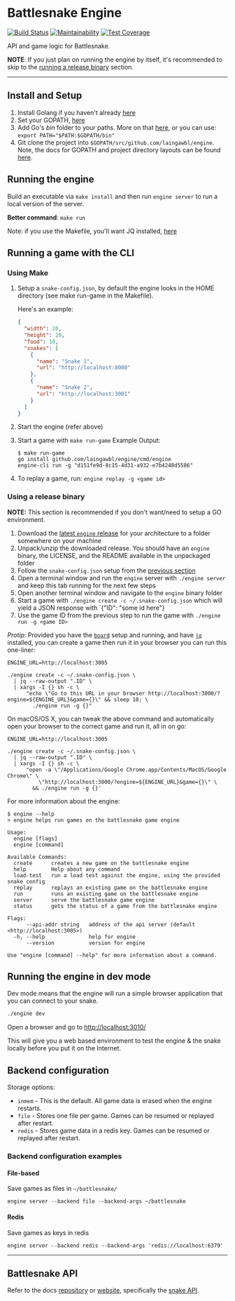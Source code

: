 # Battlesnake Engine

[![Build Status](https://travis-ci.com/battlesnakeio/engine.svg?branch=master)](https://travis-ci.com/battlesnakeio/engine)
[![Maintainability](https://api.codeclimate.com/v1/badges/66e1d3494b5af60ceee5/maintainability)](https://codeclimate.com/github/battlesnakeio/engine/maintainability)
[![Test Coverage](https://api.codeclimate.com/v1/badges/66e1d3494b5af60ceee5/test_coverage)](https://codeclimate.com/github/battlesnakeio/engine/test_coverage)

API and game logic for Battlesnake.

**NOTE**: If you just plan on running the engine by itself, it's recommended to
skip to the [running a release binary](#using-a-release-binary) section.

---

## Install and Setup

1. Install Golang if you haven't already [here](https://golang.org/doc/install)
2. Set your GOPATH, [here](https://github.com/golang/go/wiki/SettingGOPATH)
3. Add Go's _bin_ folder to your paths. More on that
   [here](https://golang.org/doc/code.html#GOPATH), or you can use:
   `export PATH="$PATH:$GOPATH/bin"`
4. Git clone the project into `$GOPATH/src/github.com/laingawbl/engine`. Note,
   the docs for GOPATH and project directory layouts can be found
   [here](https://github.com/golang/go/wiki/SettingGOPATH).

## Running the engine

Build an executable via `make install` and then run `engine server` to run a
local version of the server.

**Better command**: `make run`

Note: if you use the Makefile, you'll want JQ installed,
[here](https://stedolan.github.io/jq/download/)

## Running a game with the CLI

### Using Make

1. Setup a `snake-config.json`, by default the engine looks in the HOME
   directory (see make run-game in the Makefile).

   Here's an example:

   ```json
   {
     "width": 20,
     "height": 20,
     "food": 10,
     "snakes": [
       {
         "name": "Snake 1",
         "url": "http://localhost:8080"
       },
       {
         "name": "Snake 2",
         "url": "http://localhost:3001"
       }
     ]
   }
   ```

2. Start the engine (refer above)
3. Start a game with `make run-game` Example Output:
   ```shell
   $ make run-game
   go install github.com/laingawbl/engine/cmd/engine
   engine-cli run -g "d151fe9d-8c15-4d31-a932-e7b4248d5586"
   ```
4. To replay a game, run: `engine replay -g <game id>`

### Using a release binary

**NOTE:** This section is recommended if you don't want/need to setup a GO
environment.

1. Download the
   [latest `engine` release](https://github.com/laingawbl/engine/releases/latest)
   for your architecture to a folder somewhere on your machine
2. Unpack/unzip the downloaded release. You should have an `engine` binary, the
   LICENSE, and the README available in the unpackaged folder
3. Follow the `snake-config.json` setup from the [previous section](#using-make)
4. Open a terminal window and run the `engine` server with `./engine server` and
   keep this tab running for the next few steps
5. Open another terminal window and navigate to the `engine` binary folder
6. Start a game with `./engine create -c ~/.snake-config.json` which will yield
   a JSON response with `{"ID": "some id here"}
7. Use the game ID from the previous step to run the game with
   `./engine run -g <game ID>`

_Protip_: Provided you have the
[`board`](https://github.com/battlesnakeio/board) setup and running, and have
[`jq`](https://stedolan.github.io/jq/) installed, you can create a game then run
it in your browser you can run this one-liner:

```shell
ENGINE_URL=http://localhost:3005

./engine create -c ~/.snake-config.json \
  | jq --raw-output ".ID" \
  | xargs -I {} sh -c \
      "echo \"Go to this URL in your browser http://localhost:3000/?engine=${ENGINE_URL}&game={}\" && sleep 10; \
        ./engine run -g {}"
```

On macOS/OS X, you can tweak the above command and automatically open your
browser to the correct game and run it, all in on go:

```shell
ENGINE_URL=http://localhost:3005

./engine create -c ~/.snake-config.json \
  | jq --raw-output ".ID" \
  | xargs -I {} sh -c \
      "open -a \"/Applications/Google Chrome.app/Contents/MacOS/Google Chrome\" \
          \"http://localhost:3000/?engine=${ENGINE_URL}&game={}\" \
        && ./engine run -g {}'
```

For more information about the engine:

```shell
$ engine --help
> engine helps run games on the battlesnake game engine

Usage:
  engine [flags]
  engine [command]

Available Commands:
  create      creates a new game on the battlesnake engine
  help        Help about any command
  load-test   run a load test against the engine, using the provided snake config
  replay      replays an existing game on the battlesnake engine
  run         runs an existing game on the battlesnake engine
  server      serve the battlesnake game engine
  status      gets the status of a game from the battlesnake engine

Flags:
      --api-addr string   address of the api server (default <http://localhost:3005>)
  -h, --help              help for engine
      --version           version for engine

Use "engine [command] --help" for more information about a command.
```

## Running the engine in dev mode

Dev mode means that the engine will run a simple browser application that you
can connect to your snake.

```bash
./engine dev
```

Open a browser and go to
<a href="http://localhost:3010/">http://localhost:3010/</a>

This will give you a web based environment to test the engine & the snake
locally before you put it on the Internet.

## Backend configuration

Storage options:

- `inmem` - This is the default. All game data is erased when the engine
  restarts.
- `file` - Stores one file per game. Games can be resumed or replayed after
  restart.
- `redis` - Stores game data in a redis key. Games can be resumed or replayed
  after restart.

### Backend configuration examples

#### File-based

Save games as files in `~/battlesnake/`

```shell
engine server --backend file --backend-args ~/battlesnake
```

#### Redis

Save games as keys in redis

```shell
engine server --backend redis --backend-args 'redis://localhost:6379'
```

---

## Battlesnake API

Refer to the docs [repository](https://github.com/battlesnakeio/docs) or
[website](http://docs.battlesnake.io), specifically the
[snake API](http://docs.battlesnake.io/snake-api.html).
